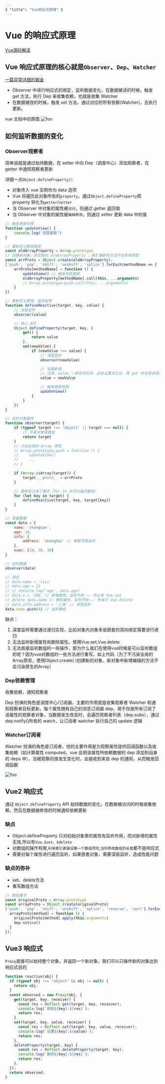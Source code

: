 ```yaml
---
{ "title": "Vue响应式原理" }
---
```


# Vue 的响应式原理

[Vue源码解读](https://ustbhuangyi.github.io/vue-analysis/v2/data-driven/new-vue.html)

## Vue 响应式原理的核⼼就是`Observer`、`Dep`、`Watcher`

[一篇异常详细的掘金](https://juejin.cn/post/7074422512318152718)

- Observer 中进⾏响应式的绑定，监听数据变化，在数据被读的时候，触发 get ⽅法，执⾏ Dep 来收集依赖，也就是收集 Watcher
- 在数据被改的时候，触发 set ⽅法，通过对应的所有依赖(Watcher)，去执⾏更新。

vue 文档中的原图
<img :src="$withBase('/Vue/vue响应式.png')" alt="foo"></img>

## 如何监听数据的变化

### **Observer**观察者

简单说就是通过劫持数据，在 setter 中向 Dep（调度中心）添加观察者，在 getter 中通知观察者更新

详细一点`Object.defineProperty()`

- 对象传入 vue 实例作为 data 选项
- Vue 将遍历此对象所有的`property`，通过`Object.defineProperty`把 property 转化为`getter`/`setter`
- 当 Observer 中对象的属性被`访问`，则通过 getter 返回值
- 当 Observer 中对象的属性被`编辑修改`，则通过 setter 更新 data 中的值

```js
// 触发更新视图
function updateView() {
    console.log('视图更新')
}

// 重新定义数组原型
const oldArrayProperty = Array.prototype
// 创建新对象，原型指向 oldArrayProperty ，再扩展新的方法不会影响原型
const arrProto = Object.create(oldArrayProperty);
['push', 'pop', 'shift', 'unshift', 'splice'].forEach(methodName => {
    arrProto[methodName] = function () {
        updateView() // 触发视图更新
        oldArrayProperty[methodName].call(this, ...arguments)
        // Array.prototype.push.call(this, ...arguments)
    }
})

// 重新定义属性，监听起来
function defineReactive(target, key, value) {
    // 深度监听
    observer(value)

    // 核心 API
    Object.defineProperty(target, key, {
        get() {
            return value
        },
        set(newValue) {
            if (newValue !== value) {
                // 深度监听
                observer(newValue)

                // 设置新值
                // 注意，value 一直在闭包中，此处设置完之后，再 get 时也是会获取最新的值
                value = newValue

                // 触发更新视图
                updateView()
            }
        }
    })
}

// 监听对象属性
function observer(target) {
    if (typeof target !== 'object' || target === null) {
        // 不是对象或数组
        return target
    }
    // 污染全局的 Array 原型
    // Array.prototype.push = function () {
    //     updateView()
    //     ...
    // }

    if (Array.isArray(target)) {
        target.__proto__ = arrProto
    }

    // 重新定义各个属性（for in 也可以遍历数组）
    for (let key in target) {
        defineReactive(target, key, target[key])
    }
}

// 准备数据
const data = {
    name: 'zhangsan',
    age: 18,
    info: {
        address: 'shanghai' // 需要深度监听
    },
    nums: [10, 20, 30]
}

// 监听数据
observer(data)

// 测试
// data.name = 'lisi'
// data.age = 21
// // console.log('age', data.age)
// data.x = '100' // 新增属性，监听不到 —— 所以有 Vue.set
// delete data.name // 删除属性，监听不到 —— 所有已 Vue.delete
// data.info.address = '上海' // 深度监听
data.nums.push(4) // 监听数组
```

缺点：

1. 深度监听需要通过递归实现，比如对象内对象多层嵌套的双向绑定需要进行递归
2. 无法监听新增属性和删除属性，使用Vue.set,Vue.delete
3. 无法直接监听数组的一些操作，那为什么我们在使用vue时候是可以监听数组的呢？因为vue对数组的一些方法进行重写，如上代码（为了不污染全局的Array原型，使用Object.create( )创建新的对象，新对象中新增编辑的方法不会污染原生的Array）

### **Dep**依赖管理

收集依赖，通知观察者

Dep 扮演的角色是调度中心/订阅器，主要的作用就是收集观察者 Watcher 和通知观察者目标更新。每个属性拥有自己的消息订阅器 dep，用于存放所有订阅了该属性的观察者对象，当数据发生改变时，会遍历观察者列表（dep.subs），通过 dep.notify()所有的 watch，让订阅者 watcher 执行自己的 update 逻辑

### **Watcher**订阅者

Watcher 扮演的角色是订阅者，他的主要作用是为观察属性提供回调函数以及收集依赖（如计算属性 computed，vue 会把该属性所依赖数据的 dep 添加到自身的 deps 中），当被观察的值发生变化时，会接收到来自 dep 的通知，从而触发回调函数

<img :src="$withBase('/Vue/发布订阅.png')" alt="foo"></img>

## Vue2 响应式

通过 `Object.defineProperty` API 劫持数据的变化，在数据被访问的时候收集依赖，然后在数据被修改的时候通知依赖更新

### 缺点

- Object.defineProperty 只对初始对象里的属性有监听作用，而对新增的属性无效,所以有`Vue.$set，$delete`
- 对数组的操作有限,`利用索引直接设置一个数组项时`,`当你修改数组的长度`都不是响应式
- 需要对每个属性进行遍历监听，如果嵌套对象，需要深层监听，造成性能问题

### 缺点的弥补

- set、delete方法
- 重写数组方法

```js
// 数组重写
const originalProto = Array.prototype
const arrayProto = Object.create(originalProto)
['push', 'pop', 'shift', 'unshift', 'splice', 'reverse', 'sort'].forEach(method => {
  arrayProto[method] = function () {
    originalProto[method].apply(this.arguments)
    dep.notice()
  }
});

```

## Vue3 响应式

`Proxy`直接可以劫持整个对象，并返回一个新对象，我们可以只操作新的对象达到响应式目的

```js
function reactive(obj) {
  if (typeof obj !== "object" && obj != null) {
    return obj;
  }
  const observed = new Proxy(obj, {
    get(target, key, receiver) {
      const res = Reflect.get(target, key, receiver);
      console.log(`获取${key}:${res}`);
      return res;
    },
    set(target, key, value, receiver) {
      const res = Reflect.set(target, key, value, receiver);
      console.log(`设置${key}:${value}`);
      return res;
    },
    deleteProperty(target, key) {
      const res = Reflect.deleteProperty(target, key);
      console.log(`删除${key}:${res}`);
      return res;
    },
  });
  return observed;
}
```
